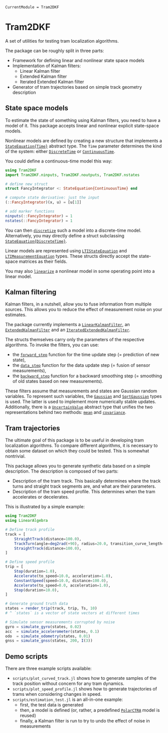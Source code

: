 ```@meta
CurrentModule = Tram2DKF
```

# Tram2DKF

A set of utilities for testing tram localization algorithms.

The package can be roughly split in three parts:

* Framework for defining linear and nonlinear state space models
* Implementation of Kalman filters:
  * Linear Kalman filter
  * Extended Kalman filter
  * Iterated Extended Kalman filter
* Generator of tram trajectories based on simple track geometry description

## State space models

To estimate the state of something using Kalman filters, you need to have
a model of it. This package accepts linear and nonlinear explicit state-space models.

Nonlinear models are defined by creating a new structure that implements a
[`StateEquation{Time}`](@ref) abstract type. The `Time` parameter determines
the kind of the system: either [`DiscreteTime`](@ref) or [`ContinuousTime`](@ref).

You could define a continuous-time model this way:

```julia
using Tram2DKF
import Tram2DKF.ninputs, Tram2DKF.noutputs, Tram2DKF.nstates

# define new struct
struct FancyIntegrator <: StateEquation{ContinuousTime} end

# compute state derivative: just the input
(::FancyIntegrator)(x, u) = [u[1]]

# add marker functions
ninputs(::FancyIntegrator) = 1
nstates(::FancyIntegrator) = 1
```

You can then [`discretize`](@ref) such a model into a discrete-time model.
Alternatively, you may directly define a struct subclassing [`StateEquation{DiscreteTime}`](@ref).

Linear models are represented using [`LTIStateEquation`](@ref) and [`LTIMeasurementEquation`](@ref)
types. These structs directly accept the state-space matrices as their fields.

You may also [`linearize`](@ref) a nonlinear model in some operating point
into a linear model.

## Kalman filtering

Kalman filters, in a nutshell, allow you to fuse information from multiple sources.
This allows you to reduce the effect of measurement noise on your estimates.

The package currently implements a [`LinearKalmanFilter`](@ref),
an [`ExtendedKalmanFilter`](@ref) and
an [`IteratedExtendedKalmanFilter`](@ref).

The structs themselves carry only the parameters of the respective algorithms.
To invoke the filters, you can use:
* the [`forward_step`](@ref) function for the time update step (= prediction of new state),
* the [`data_step`](@ref) function for the data update step (= fusion of sensor measurements),
* the [`backward_step`](@ref) function for a backward smoothing step (= smoothing of old states based on new measurements).

These filters assume that measurements and states are Gaussian random variables.
To represent such variables, the [`Gaussian`](@ref) and [`SqrtGaussian`](@ref)
types is used. The latter is used to implement more numerically stable updates.
Additionally, there is a [`UncertainValue`](@ref) abstract type that unifies the
two representations behind two methods: [`mean`](@ref) and [`covariance`](@ref).

## Tram trajectories

The ultimate goal of this package is to be useful in developing tram
localization algorithms. To compare different algorithms, it is necessary
to obtain some dataset on which they could be tested. This is somewhat
nontrivial.

This package allows you to generate synthetic data based on a simple description.
The description is composed of two parts:
* Description of the tram track. This basically determines where the track turns
  and straight track segments are, and what are their parameters.
* Description of the tram speed profile. This determines when the tram accelerates
  or decelerates.

This is illustrated by a simple example:

```julia
using Tram2DKF
using LinearAlgebra

# Define track profile
track = [
    StraightTrack(distance=100.0),
    TrackTurn(angle=deg2rad(+90), radius=20.0, transition_curve_length=0.0),
    StraightTrack(distance=100.0),
]

# Define speed profile
trip = [
    Stop(duration=1.0),
    Accelerate(to_speed=10.0, acceleration=1.0),
    ConstantSpeed(speed=10.0, distance=100.0),
    Accelerate(to_speed=0.0, acceleration=1.0),
    Stop(duration=10.0),
]

# Generate ground truth data
states = render_trip(track, trip, Ts, 10)
# ^ `states` is a vector of state vectors at different times

# Simulate sensor measurements corrupted by noise
gyro = simulate_gyro(states, 0.02)
acc  = simulate_accelerometer(states, 0.1)
odo  = simulate_odometry(states, 0.01)
gnss = simulate_gnss(states, 200, I(3))
```

## Demo scripts

There are three example scripts available:
* `scripts/plot_curved_track.jl` shows how to generate samples of the track position without concern for any tram dynamics.
* `scripts/plot_speed_profile.jl` shows how to generate trajectories of trams when considering changes in speed.
* `scripts/estimation_test.jl` is an all-in-one example:
  * first, the test data is generated
  * then, a model is defined (or, rather, a predefined [`PolarCTRA`](@ref) model is reused)
  * finally, a Kalman filter is run to try to undo the effect of noise in measurements
